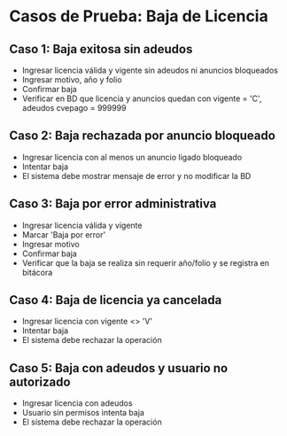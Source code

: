 # Casos de Prueba: Baja de Licencia

## Caso 1: Baja exitosa sin adeudos
- Ingresar licencia válida y vigente sin adeudos ni anuncios bloqueados
- Ingresar motivo, año y folio
- Confirmar baja
- Verificar en BD que licencia y anuncios quedan con vigente = 'C', adeudos cvepago = 999999

## Caso 2: Baja rechazada por anuncio bloqueado
- Ingresar licencia con al menos un anuncio ligado bloqueado
- Intentar baja
- El sistema debe mostrar mensaje de error y no modificar la BD

## Caso 3: Baja por error administrativa
- Ingresar licencia válida y vigente
- Marcar 'Baja por error'
- Ingresar motivo
- Confirmar baja
- Verificar que la baja se realiza sin requerir año/folio y se registra en bitácora

## Caso 4: Baja de licencia ya cancelada
- Ingresar licencia con vigente <> 'V'
- Intentar baja
- El sistema debe rechazar la operación

## Caso 5: Baja con adeudos y usuario no autorizado
- Ingresar licencia con adeudos
- Usuario sin permisos intenta baja
- El sistema debe rechazar la operación
